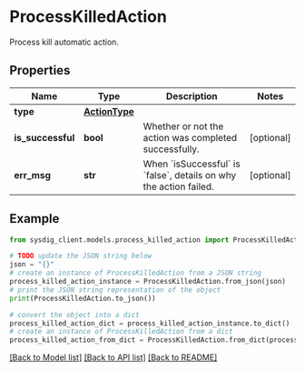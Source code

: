 # ProcessKilledAction

Process kill automatic action.

## Properties

Name | Type | Description | Notes
------------ | ------------- | ------------- | -------------
**type** | [**ActionType**](ActionType.md) |  | 
**is_successful** | **bool** | Whether or not the action was completed successfully. | [optional] 
**err_msg** | **str** | When &#x60;isSuccessful&#x60; is &#x60;false&#x60;, details on why the action failed.  | [optional] 

## Example

```python
from sysdig_client.models.process_killed_action import ProcessKilledAction

# TODO update the JSON string below
json = "{}"
# create an instance of ProcessKilledAction from a JSON string
process_killed_action_instance = ProcessKilledAction.from_json(json)
# print the JSON string representation of the object
print(ProcessKilledAction.to_json())

# convert the object into a dict
process_killed_action_dict = process_killed_action_instance.to_dict()
# create an instance of ProcessKilledAction from a dict
process_killed_action_from_dict = ProcessKilledAction.from_dict(process_killed_action_dict)
```
[[Back to Model list]](../README.md#documentation-for-models) [[Back to API list]](../README.md#documentation-for-api-endpoints) [[Back to README]](../README.md)


